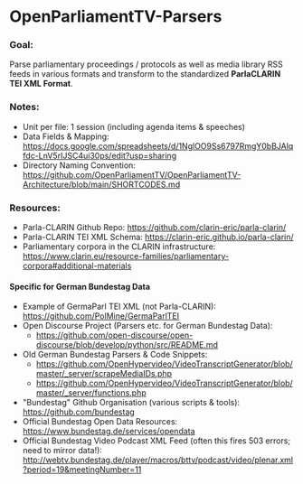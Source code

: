# OpenParliamentTV-Parsers

### Goal: 
Parse parliamentary proceedings / protocols as well as media library RSS feeds in various formats and transform to the standardized **ParlaCLARIN TEI XML Format**.

### Notes: 
* Unit per file: 1 session (including agenda items & speeches)
* Data Fields & Mapping: 
https://docs.google.com/spreadsheets/d/1NglOO9Ss6797RmgY0bBJAlqfdc-LnV5rIJSC4ui30ps/edit?usp=sharing
* Directory Naming Convention: 
https://github.com/OpenParliamentTV/OpenParliamentTV-Architecture/blob/main/SHORTCODES.md

### Resources:

* Parla-CLARIN Github Repo: 
https://github.com/clarin-eric/parla-clarin/
* Parla-CLARIN TEI XML Schema: 
https://clarin-eric.github.io/parla-clarin/
*  Parliamentary corpora in the CLARIN infrastructure: 
https://www.clarin.eu/resource-families/parliamentary-corpora#additional-materials

#### Specific for German Bundestag Data

* Example of GermaParl TEI XML (not Parla-CLARIN):
https://github.com/PolMine/GermaParlTEI
* Open Discourse Project (Parsers etc. for German Bundestag Data): 
	* https://github.com/open-discourse/open-discourse/blob/develop/python/src/README.md
* Old German Bundestag Parsers & Code Snippets:
	* https://github.com/OpenHypervideo/VideoTranscriptGenerator/blob/master/_server/scrapeMediaIDs.php
	* https://github.com/OpenHypervideo/VideoTranscriptGenerator/blob/master/_server/functions.php
* "Bundestag" Github Organisation (various scripts & tools): 
https://github.com/bundestag
* Official Bundestag Open Data Resources: 
https://www.bundestag.de/services/opendata
* Official Bundestag Video Podcast XML Feed (often this fires 503 errors; need to mirror data!): 
http://webtv.bundestag.de/player/macros/bttv/podcast/video/plenar.xml?period=19&meetingNumber=11

